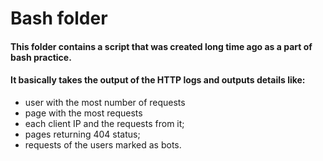 # Bash folder

#### This folder contains a script that was created long time ago as a part of bash practice.
#### It basically takes the output of the HTTP logs and outputs details like: 
- user with the most number of requests
- page with the most requests
- each client IP and the requests from it;
- pages returning 404 status;
- requests of the users marked as bots.
